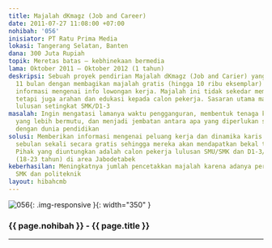 ```yaml
---
title: Majalah dKmagz (Job and Career)
date: 2011-07-27 11:08:00 +07:00
nohibah: '056'
inisiator: PT Ratu Prima Media
lokasi: Tangerang Selatan, Banten
dana: 300 Juta Rupiah
topik: Meretas batas – kebhinekaan bermedia
lama: Oktober 2011 – Oktober 2012 (1 tahun)
deskripsi: Sebuah proyek pendirian Majalah dKmagz (Job and Carier) yang sudah berjalan
  11 bulan dengan membagikan majalah gratis (hingga 10 ribu eksemplar) yang berisi
  informasi mengenai info lowongan kerja. Majalah ini tidak sekedar memberikan lowongan,
  tetapi juga arahan dan edukasi kepada calon pekerja. Sasaran utama majalah ini adalah
  lulusan setingkat SMK/D1-3
masalah: Ingin mengatasi lamanya waktu pengganguran, membentuk tenaga kerja Indonesia
  yang lebih bermutu, dan menjadi jembatan antara apa yang diperlukan suatu perusahaan
  dengan dunia pendidikan
solusi: Memberikan informasi mengenai peluang kerja dan dinamika karis di dunia kerja
  sebulan sekali secara gratis sehingga mereka akan mendapatkan bekal tambahan sebelumnya.
  Pihak yang diuntungkan adalah calon pekerja lulusan SMU/SMK dan D1-3/politeknik
  (18-23 tahun) di area Jabodetabek
keberhasilan: Meningkatnya jumlah pencetakkan majalah karena adanya permintaan dari
  SMK dan politeknik
layout: hibahcmb
---
```


![056](/static/img/hibahcmb/056.png){: .img-responsive }{: width="350" }

### {{ page.nohibah }} - {{ page.title }}

---
